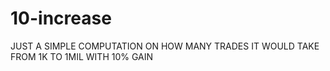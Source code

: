 # 10-increase
JUST A SIMPLE COMPUTATION ON HOW MANY TRADES IT WOULD TAKE FROM 1K TO 1MIL WITH 10% GAIN
